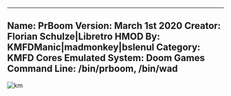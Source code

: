 -----------------------
Name: PrBoom
Version: March 1st 2020
Creator: Florian Schulze|Libretro
HMOD By: KMFDManic|madmonkey|bslenul
Category: KMFD Cores
Emulated System: Doom Games
Command Line: /bin/prboom, /bin/wad
-----------------------
![km](https://i.imgur.com/eWQdkuk.png)
 
